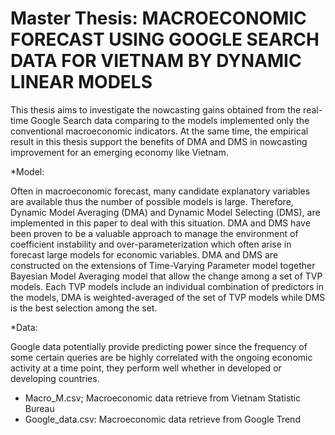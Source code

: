 # Master Thesis: MACROECONOMIC FORECAST USING GOOGLE SEARCH DATA FOR VIETNAM BY DYNAMIC LINEAR MODELS

This thesis aims to investigate the nowcasting gains obtained from the real-time Google Search data comparing to the models implemented only the conventional macroeconomic indicators. At the same time, the empirical result in this thesis support the benefits of DMA and DMS in nowcasting improvement for an emerging economy like Vietnam.

*Model:

Often in macroeconomic forecast, many candidate explanatory variables are available thus the number of possible models is large. Therefore, Dynamic Model Averaging (DMA) and Dynamic Model Selecting (DMS), are implemented in this paper to deal with this situation. DMA and DMS have been proven to be a valuable approach to manage the environment of coefficient instability and over-parameterization which often arise in forecast large models for economic variables.
DMA and DMS are constructed on the extensions of Time-Varying Parameter model together Bayesian Model Averaging model that allow the change among a set of TVP models. Each TVP models include an individual combination of predictors in the models, DMA is weighted-averaged of the set of TVP models while DMS is the best selection among the set.

*Data:

Google data potentially provide predicting power since the frequency of some certain queries are be highly correlated with the ongoing economic activity at a time point, they perform well whether in developed or developing countries.
- Macro_M.csv; Macroeconomic data retrieve from Vietnam Statistic Bureau 
- Google_data.csv: Macroeconomic data retrieve from Google Trend 



